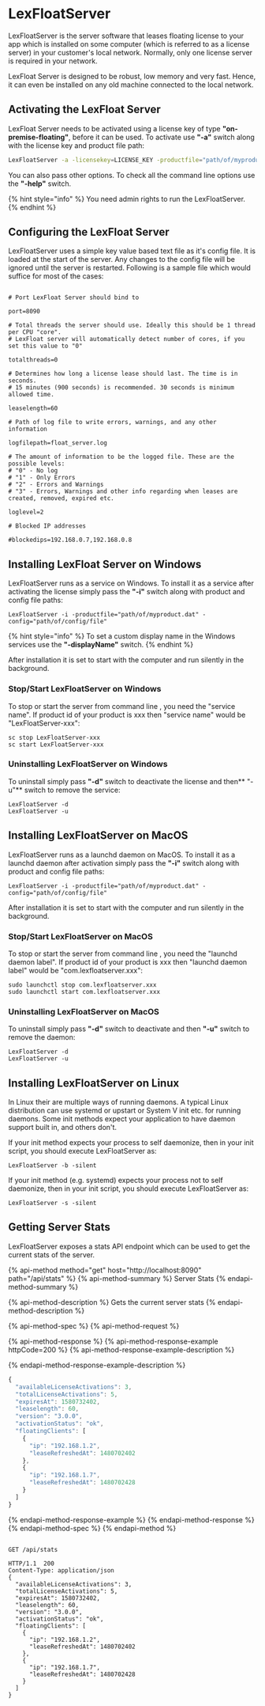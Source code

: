 # LexFloatServer

LexFloatServer is the server software that leases floating license to your app which is installed on some computer \(which is referred to as a license server\) in your customer's local network. Normally, only one license server is required in your network.

LexFloat Server is designed to be robust, low memory and very fast. Hence, it can even be installed on any old machine connected to the local network.

## Activating the LexFloat Server

LexFloat Server needs to be activated using a license key of type **"on-premise-floating"**, before it can be used. To activate use **"-a"** switch along with the license key and product file path:

```bash
LexFloatServer -a -licensekey=LICENSE_KEY -productfile="path/of/myproduct.dat"
```

You can also pass other options. To check all the command line options use the **"-help"** switch.

{% hint style="info" %}
You need admin rights to run the LexFloatServer. 
{% endhint %}

## Configuring the LexFloat Server

LexFloatServer uses a simple key value based text file as it's config file. It is loaded at the start of the server. Any changes to the config file will be ignored until the server is restarted. Following is a sample file which would suffice for most of the cases:

```text

# Port LexFloat Server should bind to

port=8090

# Total threads the server should use. Ideally this should be 1 thread per CPU "core".
# LexFloat server will automatically detect number of cores, if you set this value to "0"

totalthreads=0

# Determines how long a license lease should last. The time is in seconds.
# 15 minutes (900 seconds) is recommended. 30 seconds is minimum allowed time.

leaselength=60

# Path of log file to write errors, warnings, and any other information

logfilepath=float_server.log

# The amount of information to be the logged file. These are the possible levels:
# "0" - No log
# "1" - Only Errors
# "2" - Errors and Warnings
# "3" - Errors, Warnings and other info regarding when leases are created, removed, expired etc.

loglevel=2

# Blocked IP addresses

#blockedips=192.168.0.7,192.168.0.8

```

## Installing LexFloat Server on Windows

LexFloatServer runs as a service on Windows. To install it as a service after activating the license simply pass the **"-i"** switch along with product and config file paths:

```text
LexFloatServer -i -productfile="path/of/myproduct.dat" -config="path/of/config/file"
```

{% hint style="info" %}
To set a custom display name in the Windows services use the **"-displayName"** switch.
{% endhint %}

After installation it is set to start with the computer and run silently in the background.

### Stop/Start LexFloatServer on Windows

To stop or start the server from command line , you need the "service name". If product id of your product is xxx then "service name" would be "LexFloatServer-xxx":

```text
sc stop LexFloatServer-xxx
sc start LexFloatServer-xxx
```

### Uninstalling LexFloatServer on Windows

To uninstall simply pass **"-d"** switch to deactivate the license and then** "-u"** switch to remove the service:

```text
LexFloatServer -d
LexFloatServer -u
```

## Installing LexFloatServer on MacOS

LexFloatServer runs as a launchd daemon on MacOS. To install it as a launchd daemon after activation simply pass the **"-i"** switch along with product and config file paths:

```text
LexFloatServer -i -productfile="path/of/myproduct.dat" -config="path/of/config/file"
```

After installation it is set to start with the computer and run silently in the background.

### Stop/Start LexFloatServer on MacOS

To stop or start the server from command line , you need the "launchd daemon label". If product id of your product is xxx then "launchd daemon label" would be "com.lexfloatserver.xxx":

```text
sudo launchctl stop com.lexfloatserver.xxx
sudo launchctl start com.lexfloatserver.xxx
```

### Uninstalling LexFloatServer on MacOS

To uninstall simply pass **"-d"** switch to deactivate and then **"-u"** switch to remove the daemon:

```text
LexFloatServer -d
LexFloatServer -u
```

## Installing LexFloatServer on Linux

In Linux their are multiple ways of running daemons. A typical Linux distribution can use systemd or upstart or System V init etc. for running daemons. Some init methods expect your application to have daemon support built in, and others don't.

If your init method expects your process to self daemonize, then in your init script, you should execute LexFloatServer as:

```text
LexFloatServer -b -silent
```

If your init method \(e.g. systemd\) expects your process not to self daemonize, then in your init script, you should execute LexFloatServer as:

```text
LexFloatServer -s -silent
```

## Getting Server Stats

LexFloatServer exposes a stats API endpoint which can be used to get the current stats of the server.

{% api-method method="get" host="http://localhost:8090" path="/api/stats" %}
{% api-method-summary %}
Server Stats
{% endapi-method-summary %}

{% api-method-description %}
Gets the current server stats
{% endapi-method-description %}

{% api-method-spec %}
{% api-method-request %}

{% api-method-response %}
{% api-method-response-example httpCode=200 %}
{% api-method-response-example-description %}

{% endapi-method-response-example-description %}

```javascript
{
  "availableLicenseActivations": 3,
  "totalLicenseActivations": 5,
  "expiresAt": 1580732402,
  "leaselength": 60,
  "version": "3.0.0",
  "activationStatus": "ok",
  "floatingClients": [
    {
      "ip": "192.168.1.2",
      "leaseRefreshedAt": 1480702402
    },
    {
      "ip": "192.168.1.7",
      "leaseRefreshedAt": 1480702428
    }
  ]
}
```
{% endapi-method-response-example %}
{% endapi-method-response %}
{% endapi-method-spec %}
{% endapi-method %}

```text

GET /api/stats

HTTP/1.1  200
Content-Type: application/json
{
  "availableLicenseActivations": 3,
  "totalLicenseActivations": 5,
  "expiresAt": 1580732402,
  "leaselength": 60,
  "version": "3.0.0",
  "activationStatus": "ok",
  "floatingClients": [
    {
      "ip": "192.168.1.2",
      "leaseRefreshedAt": 1480702402
    },
    {
      "ip": "192.168.1.7",
      "leaseRefreshedAt": 1480702428
    }
  ]
}
```

